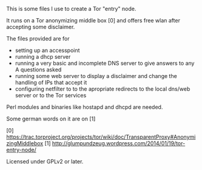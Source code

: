 This is some files I use to create a Tor "entry" node.

It runs on a Tor anonymizing middle box [0] and offers free wlan after accepting some disclaimer.

The files provided are for
- setting up an accesspoint
- running a dhcp server
- running a very basic and incomplete DNS server to give answers to any A questions asked
- running some web server to display a disclaimer and change the handling of IPs that accept it
- configuring netfilter to to the apropriate redirects to the local dns/web server or to the Tor services

Perl modules and binaries like hostapd and dhcpd are needed.

Some german words on it are on [1]

[0] https://trac.torproject.org/projects/tor/wiki/doc/TransparentProxy#AnonymizingMiddlebox
[1] http://glumpundzeug.wordpress.com/2014/01/19/tor-entry-node/


Licensed under GPLv2 or later.
